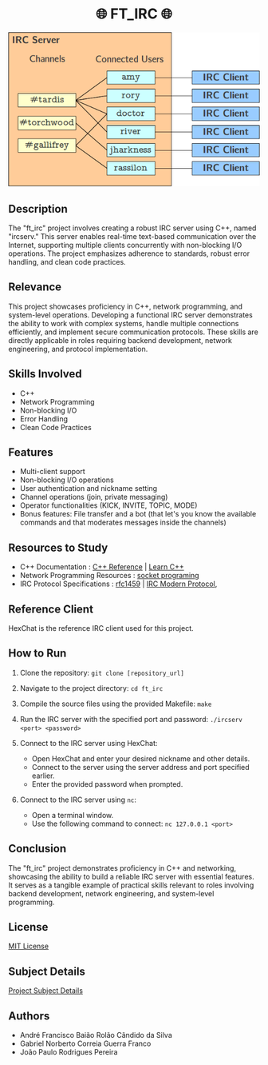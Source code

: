 <h1 align="center">
	🌐 FT_IRC 🌐
</h1>

![IRC Logo](irc_logo.png)


## Description

The "ft_irc" project involves creating a robust IRC server using C++, named "ircserv." This server enables real-time text-based communication over the Internet, supporting multiple clients concurrently with non-blocking I/O operations. The project emphasizes adherence to standards, robust error handling, and clean code practices.

## Relevance

This project showcases proficiency in C++, network programming, and system-level operations. Developing a functional IRC server demonstrates the ability to work with complex systems, handle multiple connections efficiently, and implement secure communication protocols. These skills are directly applicable in roles requiring backend development, network engineering, and protocol implementation.

## Skills Involved

- C++
- Network Programming
- Non-blocking I/O
- Error Handling
- Clean Code Practices

## Features

- Multi-client support
- Non-blocking I/O operations
- User authentication and nickname setting
- Channel operations (join, private messaging)
- Operator functionalities (KICK, INVITE, TOPIC, MODE)
- Bonus features: File transfer and a bot (that let's you know the available commands and that moderates messages inside the channels)

## Resources to Study

- C++ Documentation : [C++ Reference](https://en.cppreference.com/w/) | [Learn C++](https://www.learncpp.com)
- Network Programming Resources : [socket programing](https://www.geeksforgeeks.org/socket-programming-cc)
- IRC Protocol Specifications : [rfc1459](https://www.rfc-editor.org/rfc/rfc1459) | [IRC Modern Protocol](https://modern.ircdocs.horse), 

## Reference Client

HexChat is the reference IRC client used for this project.

## How to Run

1. Clone the repository: `git clone [repository_url]`
2. Navigate to the project directory: `cd ft_irc`
3. Compile the source files using the provided Makefile: `make`
4. Run the IRC server with the specified port and password: `./ircserv <port> <password>`
5. Connect to the IRC server using HexChat:
    - Open HexChat and enter your desired nickname and other details.
    - Connect to the server using the server address and port specified earlier.
    - Enter the provided password when prompted.

6. Connect to the IRC server using `nc`:
    - Open a terminal window.
    - Use the following command to connect: `nc 127.0.0.1 <port>`

## Conclusion

The "ft_irc" project demonstrates proficiency in C++ and networking, showcasing the ability to build a reliable IRC server with essential features. It serves as a tangible example of practical skills relevant to roles involving backend development, network engineering, and system-level programming.

## License

[MIT License](LICENSE)

## Subject Details

[Project Subject Details](en.subject.pdf)

## Authors

- André Francisco Baião Rolão Cândido da Silva
- Gabriel Norberto Correia Guerra Franco
- João Paulo Rodrigues Pereira

